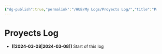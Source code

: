 ```yaml
---
{"dg-publish":true,"permalink":"/HUB/My Logs/Proyects Log/","title":"Proyects Log","updated":"2024-03-09T23:03:07.821-05:00"}
---
```



# Proyects Log

- **[[2024-03-08\|2024-03-08]]** Start of this log